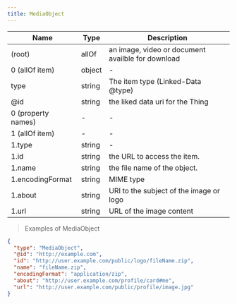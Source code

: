 ```yaml
---
title: MediaObject
---
```

| Name | Type | Description |
|---|---|---|
| (root) | allOf | an image, video or document availble for download |
| 0 (allOf item) | object | - |
| type | string | The item type (Linked-Data @type) |
| @id | string | the liked data uri for the Thing |
| 0 (property names) | - | - |
| 1 (allOf item) | - | - |
| 1.type | string | - |
| 1.id | string | the URL to access the item. |
| 1.name | string | the file name of the object. |
| 1.encodingFormat | string | MIME type |
| 1.about | string | URI to the subject of the image or logo |
| 1.url | string | URL of the image content |

> Examples of MediaObject

```json
{
  "type": "MediaObject",
  "@id": "http://example.com",
  "id": "http://user.example.com/public/logo/fileName.zip",
  "name": "fileName.zip",
  "encodingFormat": "application/zip",
  "about": "http://user.example.com/profile/card#me",
  "url": "http://user.example.com/public/profile/image.jpg"
}
```


